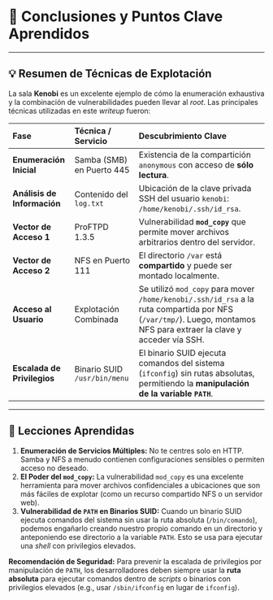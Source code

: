 # 📝 Conclusiones y Puntos Clave Aprendidos

---

## 💡 Resumen de Técnicas de Explotación

La sala **Kenobi** es un excelente ejemplo de cómo la enumeración exhaustiva y la combinación de vulnerabilidades pueden llevar al *root*. Las principales técnicas utilizadas en este *writeup* fueron:

| Fase | Técnica / Servicio | Descubrimiento Clave |
| :--- | :--- | :--- |
| **Enumeración Inicial** | Samba (SMB) en Puerto 445 | Existencia de la compartición `anonymous` con acceso de **sólo lectura**. |
| **Análisis de Información** | Contenido del `log.txt` | Ubicación de la clave privada SSH del usuario `kenobi`: `/home/kenobi/.ssh/id_rsa`. |
| **Vector de Acceso 1** | ProFTPD 1.3.5 | Vulnerabilidad **`mod_copy`** que permite mover archivos arbitrarios dentro del servidor. |
| **Vector de Acceso 2** | NFS en Puerto 111 | El directorio `/var` está **compartido** y puede ser montado localmente. |
| **Acceso al Usuario** | Explotación Combinada | Se utilizó `mod_copy` para mover `/home/kenobi/.ssh/id_rsa` a la ruta compartida por NFS (`/var/tmp/`). Luego, montamos NFS para extraer la clave y acceder vía SSH. |
| **Escalada de Privilegios** | Binario SUID `/usr/bin/menu` | El binario SUID ejecuta comandos del sistema (`ifconfig`) sin rutas absolutas, permitiendo la **manipulación de la variable `PATH`**. |

---

## 🧠 Lecciones Aprendidas

1.  **Enumeración de Servicios Múltiples:** No te centres solo en HTTP. Samba y NFS a menudo contienen configuraciones sensibles o permiten acceso no deseado.
2.  **El Poder del `mod_copy`:** La vulnerabilidad `mod_copy` es una excelente herramienta para mover archivos confidenciales a ubicaciones que son más fáciles de explotar (como un recurso compartido NFS o un servidor web).
3.  **Vulnerabilidad de `PATH` en Binarios SUID:** Cuando un binario SUID ejecuta comandos del sistema sin usar la ruta absoluta (`/bin/comando`), podemos engañarlo creando nuestro propio comando en un directorio y anteponiendo ese directorio a la variable `PATH`. Esto se usa para ejecutar una *shell* con privilegios elevados.

**Recomendación de Seguridad:**
Para prevenir la escalada de privilegios por manipulación de `PATH`, los desarrolladores deben siempre usar la **ruta absoluta** para ejecutar comandos dentro de *scripts* o binarios con privilegios elevados (e.g., usar `/sbin/ifconfig` en lugar de `ifconfig`).
